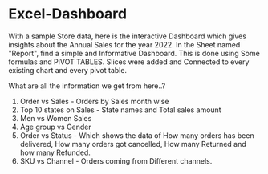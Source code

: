 # Excel-Dashboard
With a sample Store data, here is the interactive Dashboard which gives insights about the Annual Sales for the year 2022.
In the Sheet named "Report", find a simple and Informative Dashboard. 
This is done using Some formulas and PIVOT TABLES. 
Slices were added and Connected to every existing chart and every pivot table.

What are all the information we get from here..?
1) Order vs Sales - Orders by Sales month wise
2) Top 10 states on Sales - State names and Total sales amount
3) Men vs Women Sales
4) Age group vs Gender
5) Order vs Status - Which shows the data of How many orders has been delivered, How many orders got cancelled, How many Returned and how many Refunded.
6) SKU vs Channel - Orders coming from Different channels.
